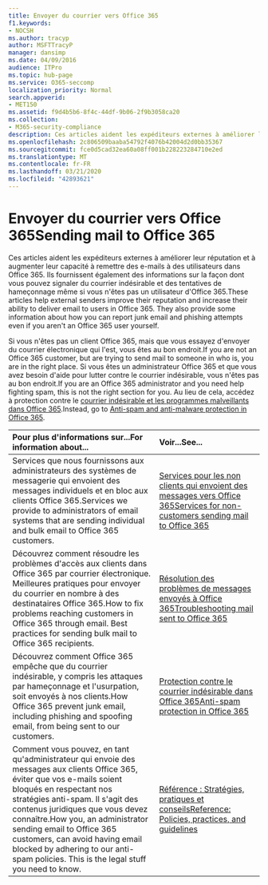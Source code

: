 ```yaml
---
title: Envoyer du courrier vers Office 365
f1.keywords:
- NOCSH
ms.author: tracyp
author: MSFTTracyP
manager: dansimp
ms.date: 04/09/2016
audience: ITPro
ms.topic: hub-page
ms.service: O365-seccomp
localization_priority: Normal
search.appverid:
- MET150
ms.assetid: f9d4b5b6-8f4c-44df-9b06-2f9b3058ca20
ms.collection:
- M365-security-compliance
description: Ces articles aident les expéditeurs externes à améliorer leur réputation et à augmenter leur capacité à remettre des e-mails à des utilisateurs dans Office 365. Ils fournissent également des informations sur la façon dont vous pouvez signaler du courrier indésirable et des tentatives de hameçonnage même si vous n'êtes pas un utilisateur d'Office 365.
ms.openlocfilehash: 2c806509baaba54792f4076b42004d2d0bb35367
ms.sourcegitcommit: fce0d5cad32ea60a08ff001b228223284710e2ed
ms.translationtype: MT
ms.contentlocale: fr-FR
ms.lasthandoff: 03/21/2020
ms.locfileid: "42893621"
---
```

# <a name="sending-mail-to-office-365"></a><span data-ttu-id="c81a5-104">Envoyer du courrier vers Office 365</span><span class="sxs-lookup"><span data-stu-id="c81a5-104">Sending mail to Office 365</span></span>

<span data-ttu-id="c81a5-p102">Ces articles aident les expéditeurs externes à améliorer leur réputation et à augmenter leur capacité à remettre des e-mails à des utilisateurs dans Office 365. Ils fournissent également des informations sur la façon dont vous pouvez signaler du courrier indésirable et des tentatives de hameçonnage même si vous n'êtes pas un utilisateur d'Office 365.</span><span class="sxs-lookup"><span data-stu-id="c81a5-p102">These articles help external senders improve their reputation and increase their ability to deliver email to users in Office 365. They also provide some information about how you can report junk email and phishing attempts even if you aren't an Office 365 user yourself.</span></span>

<span data-ttu-id="c81a5-107">Si vous n'êtes pas un client Office 365, mais que vous essayez d'envoyer du courrier électronique qui l'est, vous êtes au bon endroit.</span><span class="sxs-lookup"><span data-stu-id="c81a5-107">If you are not an Office 365 customer, but are trying to send mail to someone in who is, you are in the right place.</span></span> <span data-ttu-id="c81a5-108">Si vous êtes un administrateur Office 365 et que vous avez besoin d'aide pour lutter contre le courrier indésirable, vous n'êtes pas au bon endroit.</span><span class="sxs-lookup"><span data-stu-id="c81a5-108">If you are an Office 365 administrator and you need help fighting spam, this is not the right section for you.</span></span> <span data-ttu-id="c81a5-109">Au lieu de cela, accédez à protection contre le [courrier indésirable et les programmes malveillants dans Office 365](anti-spam-and-anti-malware-protection.md).</span><span class="sxs-lookup"><span data-stu-id="c81a5-109">Instead, go to [Anti-spam and anti-malware protection in Office 365](anti-spam-and-anti-malware-protection.md).</span></span>

|<span data-ttu-id="c81a5-110">**Pour plus d'informations sur...**</span><span class="sxs-lookup"><span data-stu-id="c81a5-110">**For information about...**</span></span>|<span data-ttu-id="c81a5-111">**Voir...**</span><span class="sxs-lookup"><span data-stu-id="c81a5-111">**See...**</span></span>|
|:-----|:-----|
|<span data-ttu-id="c81a5-112">Services que nous fournissons aux administrateurs des systèmes de messagerie qui envoient des messages individuels et en bloc aux clients Office 365.</span><span class="sxs-lookup"><span data-stu-id="c81a5-112">Services we provide to administrators of email systems that are sending individual and bulk email to Office 365 customers.</span></span>|[<span data-ttu-id="c81a5-113">Services pour les non clients qui envoient des messages vers Office 365</span><span class="sxs-lookup"><span data-stu-id="c81a5-113">Services for non-customers sending mail to Office 365</span></span>](services-for-non-customers.md)|
|<span data-ttu-id="c81a5-p104">Découvrez comment résoudre les problèmes d'accès aux clients dans Office 365 par courrier électronique. Meilleures pratiques pour envoyer du courrier en nombre à des destinataires Office 365.</span><span class="sxs-lookup"><span data-stu-id="c81a5-p104">How to fix problems reaching customers in Office 365 through email. Best practices for sending bulk mail to Office 365 recipients.</span></span>|[<span data-ttu-id="c81a5-116">Résolution des problèmes de messages envoyés à Office 365</span><span class="sxs-lookup"><span data-stu-id="c81a5-116">Troubleshooting mail sent to Office 365</span></span>](troubleshooting-mail-sent-to-office-365.md)|
|<span data-ttu-id="c81a5-117">Découvrez comment Office 365 empêche que du courrier indésirable, y compris les attaques par hameçonnage et l'usurpation, soit envoyés à nos clients.</span><span class="sxs-lookup"><span data-stu-id="c81a5-117">How Office 365 prevent junk email, including phishing and spoofing email, from being sent to our customers.</span></span>|[<span data-ttu-id="c81a5-118">Protection contre le courrier indésirable dans Office 365</span><span class="sxs-lookup"><span data-stu-id="c81a5-118">Anti-spam protection in Office 365</span></span>](anti-spam-protection.md)|
|<span data-ttu-id="c81a5-p105">Comment vous pouvez, en tant qu'administrateur qui envoie des messages aux clients Office 365, éviter que vos e-mails soient bloqués en respectant nos stratégies anti-spam. Il s'agit des contenus juridiques que vous devez connaître.</span><span class="sxs-lookup"><span data-stu-id="c81a5-p105">How you, an administrator sending email to Office 365 customers, can avoid having email blocked by adhering to our anti-spam policies. This is the legal stuff you need to know.</span></span>|[<span data-ttu-id="c81a5-121">Référence : Stratégies, pratiques et conseils</span><span class="sxs-lookup"><span data-stu-id="c81a5-121">Reference: Policies, practices, and guidelines</span></span>](reference-policies-practices-and-guidelines.md)|
